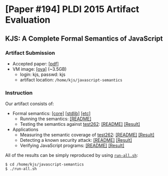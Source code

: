 # [Paper #194] PLDI 2015 Artifact Evaluation

## KJS: A Complete Formal Semantics of JavaScript

### Artifact Submission

 * Accepted paper: [[pdf]](http://fsl.cs.illinois.edu/kjs/pldi15-paper194.pdf)
 * VM image: [[ova]](http://fsl.cs.illinois.edu/kjs/kjs.ova) (~3.5GB)
   * login: kjs, passwd: kjs
   * artifact location: `/home/kjs/javascript-semantics`

### Instruction

Our artifact consists of:
 * Formal semantics: [[core]](js-main.k) [[stdlib]](stdlib) [[etc]](README.md#directory-structure)
   * Running the semantics: [[README]](README.md)
   * Testing the semantics against [test262](http://test262.ecmascript.org): [[README]](README.md#5-run-ecmascript-conformance-test-suitetest262) [[Result]](test262.out)
 * Applications
   * Measuring the semantic coverage of [test262](http://test262.ecmascript.org): [[README]](test262-coverage/README.md) [[Result]](test262-coverage/test262-coverage.out)
   * Detecting a known security attack: [[README]](security-attack/README.md) [[Result]](security-attack/security-attack.out)
   * Verifying JavaScript programs: [[README]](verification/README.md) [[Result]](verification/verification.out)

All of the results can be simply reproduced by using [`run-all.sh`](run-all.sh):
```
$ cd /home/kjs/javascript-semantics
$ ./run-all.sh
```
